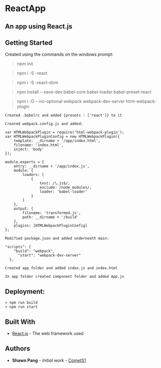 # ReactApp
An app using React.js
---
## Getting Started

Created using the commands on the windows prompt:
> npm init

> npm i -S -react

> npm i -S -react-dom

> npm install --save-dev babel-core babel-loader babel-preset-react

> npm i -D --no-optional webpack webpack-dev-server html-webpack-plugin

```
Created .babelrc and added {presets : ['react']} to it
```

```
Created webpack.config.js and added:
```
```
var HTMLWebpackPlugin = require('html-webpack-plugin');
var HTMLWebpackPluginConfig = new HTMLWebpackPlugin({
	template: __dirname + '/app/index.html',
	filename: 'index.html',
	inject: 'body'
});

module.exports = {
	entry: __dirname + '/app/index.js',
	module: {
		loaders: [
			{
				test: /\.js$/,
				exclude: /node_modules/,
				loader: 'babel-loader'
			}
		]
	},
	output: {
		filename: 'transformed.js',
		path: __dirname + '/build'
	},
	plugins: [HTMLWebpackPluginConfig]
};
```

```
Modified package.json and added underneath main:
```
```
"scripts": {
    "build": "webpack",
	  "start": "webpack-dev-server"
  },
```
```
Created app folder and added index.js and index.html
```
```
In app folder created component folder and added App.js
```

## Deployment: 
```
> npm run build
> npm run start
```
## Built With

* [React.js](https://facebook.github.io/react/) - The web framework used

## Authors

* **Shawn Pang** - *Initial work* - [CometS1](https://github.com/CometS1)
